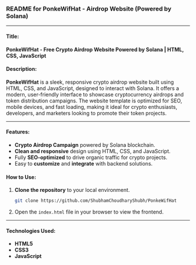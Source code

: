 ### README for **PonkeWifHat - Airdrop Website (Powered by Solana)**

---

#### Title:  
**PonkeWifHat - Free Crypto Airdrop Website Powered by Solana | HTML, CSS, JavaScript**

#### Description:  
**PonkeWifHat** is a sleek, responsive crypto airdrop website built using HTML, CSS, and JavaScript, designed to interact with Solana. It offers a modern, user-friendly interface to showcase cryptocurrency airdrops and token distribution campaigns. The website template is optimized for SEO, mobile devices, and fast loading, making it ideal for crypto enthusiasts, developers, and marketers looking to promote their token projects.

---

#### Features:
- **Crypto Airdrop Campaign** powered by Solana blockchain.
- **Clean and responsive** design using HTML, CSS, and JavaScript.
- Fully **SEO-optimized** to drive organic traffic for crypto projects.
- Easy to **customize** and **integrate** with backend solutions.
  
#### How to Use:
1. **Clone the repository** to your local environment.
   ```bash
   git clone https://github.com/ShubhamChoudharyShubh/PonkeWifHat
   ```
2. Open the `index.html` file in your browser to view the frontend.

---

#### Technologies Used:
- **HTML5**
- **CSS3**
- **JavaScript**
